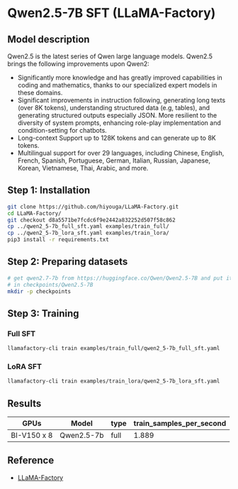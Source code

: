 # Qwen2.5-7B SFT (LLaMA-Factory)

## Model description

Qwen2.5 is the latest series of Qwen large language models. Qwen2.5 brings the following improvements upon Qwen2:

- Significantly more knowledge and has greatly improved capabilities in coding and mathematics, thanks to our
specialized expert models in these domains.
- Significant improvements in instruction following, generating long texts (over 8K tokens), understanding structured
data (e.g, tables), and generating structured outputs especially JSON. More resilient to the diversity of system
prompts, enhancing role-play implementation and condition-setting for chatbots.
- Long-context Support up to 128K tokens and can generate up to 8K tokens.
- Multilingual support for over 29 languages, including Chinese, English, French, Spanish, Portuguese, German, Italian,
Russian, Japanese, Korean, Vietnamese, Thai, Arabic, and more.

## Step 1: Installation

```sh
git clone https://github.com/hiyouga/LLaMA-Factory.git
cd LLaMA-Factory/
git checkout d8a5571be7fcdc6f9e2442a832252d507f58c862
cp ../qwen2_5-7b_full_sft.yaml examples/train_full/
cp ../qwen2_5-7b_lora_sft.yaml examples/train_lora/
pip3 install -r requirements.txt
```

## Step 2: Preparing datasets

```sh
# get qwen2.7-7b from https://huggingface.co/Qwen/Qwen2.5-7B and put it
# in checkpoints/Qwen2.5-7B
mkdir -p checkpoints
```

## Step 3: Training

### Full SFT

```sh
llamafactory-cli train examples/train_full/qwen2_5-7b_full_sft.yaml
```

### LoRA SFT

```sh
llamafactory-cli train examples/train_lora/qwen2_5-7b_lora_sft.yaml
```

## Results

| GPUs        | Model      | type | train_samples_per_second |
|-------------|------------|------|--------------------------|
| BI-V150 x 8 | Qwen2.5-7b | full | 1.889                    |

## Reference

- [LLaMA-Factory](https://github.com/hiyouga/LLaMA-Factory)

